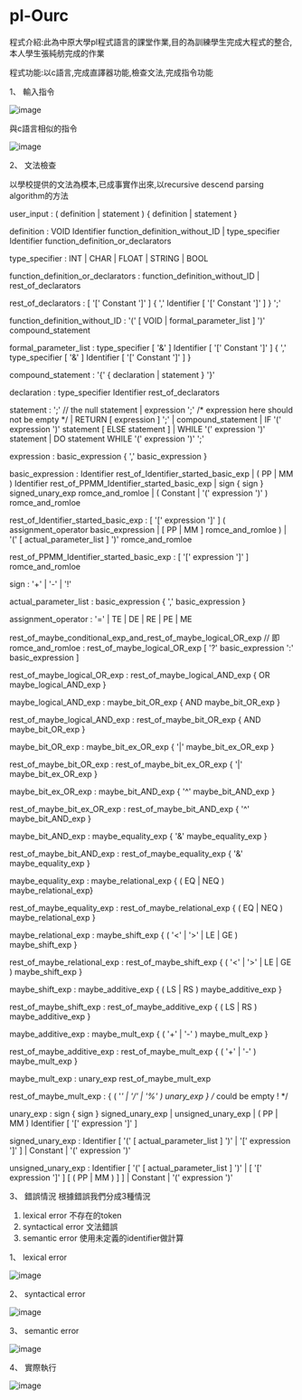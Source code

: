 # pl-Ourc
程式介紹:此為中原大學pl程式語言的課堂作業,目的為訓練學生完成大程式的整合,本人學生張純舫完成的作業

程式功能:以c語言,完成直譯器功能,檢查文法,完成指令功能

1、 輸入指令

![image](https://user-images.githubusercontent.com/55129180/190056012-e45fb169-cfd2-4f2d-9281-bdd567058000.png)

   與c語言相似的指令
   
![image](https://user-images.githubusercontent.com/55129180/190056302-148da952-ac9e-49f6-83b0-03516fe90fd2.png)

2、 文法檢查

以學校提供的文法為模本,已成事實作出來,以recursive descend parsing algorithm的方法

user_input 
    : ( definition | statement ) { definition | statement }



definition 
    :           VOID Identifier function_definition_without_ID 
    | type_specifier Identifier function_definition_or_declarators



type_specifier 
    : INT | CHAR | FLOAT | STRING | BOOL

function_definition_or_declarators 
    : function_definition_without_ID
    | rest_of_declarators



rest_of_declarators 
    : [ '[' Constant ']' ] 
      { ',' Identifier [ '[' Constant ']' ] } ';'



function_definition_without_ID 
    : '(' [ VOID | formal_parameter_list ] ')' compound_statement

formal_parameter_list 
    : type_specifier [ '&' ] Identifier [ '[' Constant ']' ] 
      { ',' type_specifier [ '&' ] Identifier [ '[' Constant ']' ] }



compound_statement 
    : '{' { declaration | statement } '}'



declaration 
    : type_specifier Identifier rest_of_declarators



statement
    : ';'     // the null statement
    | expression ';'  /* expression here should not be empty */
    | RETURN [ expression ] ';'
    | compound_statement
    | IF '(' expression ')' statement [ ELSE statement ]
    | WHILE '(' expression ')' statement
    | DO statement WHILE '(' expression ')' ';'
    
    
    
expression
    : basic_expression { ',' basic_expression }



basic_expression
    : Identifier rest_of_Identifier_started_basic_exp
    | ( PP | MM ) Identifier rest_of_PPMM_Identifier_started_basic_exp
    | sign { sign } signed_unary_exp romce_and_romloe
    | ( Constant | '(' expression ')' ) romce_and_romloe



rest_of_Identifier_started_basic_exp
    : [ '[' expression ']' ]
      ( assignment_operator basic_expression 
        | 
        [ PP | MM ] romce_and_romloe 
      )
    | '(' [ actual_parameter_list ] ')' romce_and_romloe



rest_of_PPMM_Identifier_started_basic_exp
    : [ '[' expression ']' ] romce_and_romloe 



sign
    : '+' | '-' | '!'



actual_parameter_list 
    : basic_expression { ',' basic_expression }



assignment_operator
    : '=' | TE | DE | RE | PE | ME



rest_of_maybe_conditional_exp_and_rest_of_maybe_logical_OR_exp // 即romce_and_romloe
    : rest_of_maybe_logical_OR_exp [ '?' basic_expression ':' basic_expression ]



rest_of_maybe_logical_OR_exp 
    : rest_of_maybe_logical_AND_exp { OR maybe_logical_AND_exp }



maybe_logical_AND_exp 
    : maybe_bit_OR_exp { AND maybe_bit_OR_exp }
    
    
rest_of_maybe_logical_AND_exp 
    : rest_of_maybe_bit_OR_exp { AND maybe_bit_OR_exp }



maybe_bit_OR_exp 
    : maybe_bit_ex_OR_exp { '|' maybe_bit_ex_OR_exp }
    
    
rest_of_maybe_bit_OR_exp 
    : rest_of_maybe_bit_ex_OR_exp { '|' maybe_bit_ex_OR_exp }



maybe_bit_ex_OR_exp 
    : maybe_bit_AND_exp { '^' maybe_bit_AND_exp }
    
    
rest_of_maybe_bit_ex_OR_exp 
    : rest_of_maybe_bit_AND_exp { '^' maybe_bit_AND_exp }



maybe_bit_AND_exp 
    : maybe_equality_exp { '&' maybe_equality_exp }
    
    
rest_of_maybe_bit_AND_exp 
    : rest_of_maybe_equality_exp { '&' maybe_equality_exp }



maybe_equality_exp 
    : maybe_relational_exp 
      { ( EQ | NEQ ) maybe_relational_exp}
      
      
rest_of_maybe_equality_exp 
    : rest_of_maybe_relational_exp 
      { ( EQ | NEQ ) maybe_relational_exp }
      
      

maybe_relational_exp 
    : maybe_shift_exp 
      { ( '<' | '>' | LE | GE ) maybe_shift_exp }
      
      
rest_of_maybe_relational_exp 
    : rest_of_maybe_shift_exp 
      { ( '<' | '>' | LE | GE ) maybe_shift_exp }
      
      

maybe_shift_exp 
    : maybe_additive_exp { ( LS | RS ) maybe_additive_exp }
    
    
rest_of_maybe_shift_exp 
    : rest_of_maybe_additive_exp { ( LS | RS ) maybe_additive_exp }
    
    

maybe_additive_exp 
    : maybe_mult_exp { ( '+' | '-' ) maybe_mult_exp }
    
    
rest_of_maybe_additive_exp 
    : rest_of_maybe_mult_exp { ( '+' | '-' ) maybe_mult_exp }
    
    

maybe_mult_exp 
    : unary_exp rest_of_maybe_mult_exp
    
    
rest_of_maybe_mult_exp 
    : { ( '*' | '/' | '%' ) unary_exp }  /* could be empty ! */
    
    

unary_exp
    : sign { sign } signed_unary_exp
    | unsigned_unary_exp
    | ( PP | MM ) Identifier [ '[' expression ']' ]
    
    

signed_unary_exp
    : Identifier [ '(' [ actual_parameter_list ] ')' 
                   |
                   '[' expression ']'
                 ]
    | Constant 
    | '(' expression ')'
    
    

unsigned_unary_exp
    : Identifier [ '(' [ actual_parameter_list ] ')' 
                   |
                   [ '[' expression ']' ] [ ( PP | MM ) ]
                 ]
    | Constant 
    | '(' expression ')'












3、  錯誤情況
根據錯誤我們分成3種情況
1. lexical error 不存在的token
2. syntactical error 文法錯誤
3.  semantic error  使用未定義的identifier做計算


1、 lexical error

   ![image](https://user-images.githubusercontent.com/55129180/190058033-025c0583-ad4e-466f-a2da-7cc49766fa2a.png)
   
2、 syntactical error

   ![image](https://user-images.githubusercontent.com/55129180/190058420-ffe8876f-a03f-4f83-bef4-636d0492c19f.png)

3、 semantic error

   ![image](https://user-images.githubusercontent.com/55129180/190058589-521f3d8d-9937-46b2-89ba-c6530538ef48.png)



4、 實際執行


![image](https://user-images.githubusercontent.com/55129180/190066477-54f79ab4-e9bc-4a10-82f8-eeabbf5bf178.png)


